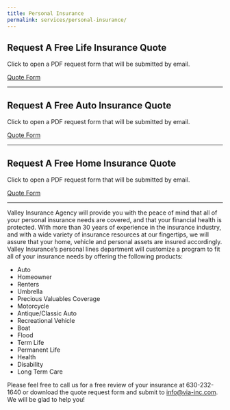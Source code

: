 ```yaml
---
title: Personal Insurance
permalink: services/personal-insurance/
---
```

## Request A Free Life Insurance Quote

Click to open a PDF request form that will be submitted by email.

<a href="http://via-inc.com/images/via/pdf/LIfe_Ins_Quote_Request_Form.pdf">Quote Form</a>

---

## Request A Free Auto Insurance Quote

Click to open a PDF request form that will be submitted by email.

<a href="http://via-inc.com/images/via/pdf/Auto_Ins_Quote_Request_Form.pdf">Quote Form</a>

---

## Request A Free Home Insurance Quote

Click to open a PDF request form that will be submitted by email.

<a href="http://via-inc.com/images/via/pdf/Home_Ins_Quote_Request_Form.pdf">Quote Form</a>

---

Valley Insurance Agency will provide you with the peace of mind that all of your personal insurance needs are covered, and that your financial health is protected. With more than 30 years of experience in the insurance industry, and with a wide variety of insurance resources at our fingertips, we will assure that your home, vehicle and personal assets are insured accordingly. Valley Insurance’s personal lines department will customize a program to fit all of your insurance needs by offering the following products:

- Auto
- Homeowner
- Renters
- Umbrella
- Precious Valuables Coverage
- Motorcycle
- Antique/Classic Auto
- Recreational Vehicle
- Boat
- Flood
- Term Life
- Permanent Life
- Health
- Disability
- Long Term Care

Please feel free to call us for a free review of your insurance at 630-232-1640 or download the quote request form and submit to <a href="mailto:info@via-inc.com">info@via-inc.com</a>. We will be glad to help you!